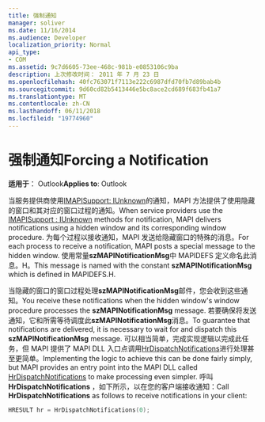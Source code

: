 ```yaml
---
title: 强制通知
manager: soliver
ms.date: 11/16/2014
ms.audience: Developer
localization_priority: Normal
api_type:
- COM
ms.assetid: 9c7d6605-73ee-468c-981b-e0853106c9ba
description: 上次修改时间： 2011 年 7 月 23 日
ms.openlocfilehash: 40fc763071f7113e222c6987dfd70fb7d89bab4b
ms.sourcegitcommit: 9d60cd82b5413446e5bc8ace2cd689f683fb41a7
ms.translationtype: MT
ms.contentlocale: zh-CN
ms.lasthandoff: 06/11/2018
ms.locfileid: "19774960"
---
```

# <a name="forcing-a-notification"></a><span data-ttu-id="a6f95-103">强制通知</span><span class="sxs-lookup"><span data-stu-id="a6f95-103">Forcing a Notification</span></span>

  
  
<span data-ttu-id="a6f95-104">**适用于**： Outlook</span><span class="sxs-lookup"><span data-stu-id="a6f95-104">**Applies to**: Outlook</span></span> 
  
<span data-ttu-id="a6f95-105">当服务提供商使用[IMAPISupport: IUnknown](imapisupportiunknown.md)的通知，MAPI 方法提供了使用隐藏的窗口和其对应的窗口过程的通知。</span><span class="sxs-lookup"><span data-stu-id="a6f95-105">When service providers use the [IMAPISupport : IUnknown](imapisupportiunknown.md) methods for notification, MAPI delivers notifications using a hidden window and its corresponding window procedure.</span></span> <span data-ttu-id="a6f95-106">为每个过程以接收通知，MAPI 发送给隐藏窗口的特殊的消息。</span><span class="sxs-lookup"><span data-stu-id="a6f95-106">For each process to receive a notification, MAPI posts a special message to the hidden window.</span></span> <span data-ttu-id="a6f95-107">使用常量**szMAPINotificationMsg**中 MAPIDEFS 定义命名此消息。H。</span><span class="sxs-lookup"><span data-stu-id="a6f95-107">This message is named with the constant **szMAPINotificationMsg** which is defined in MAPIDEFS.H.</span></span> 
  
<span data-ttu-id="a6f95-108">当隐藏的窗口的窗口过程处理**szMAPINotificationMsg**邮件，您会收到这些通知。</span><span class="sxs-lookup"><span data-stu-id="a6f95-108">You receive these notifications when the hidden window's window procedure processes the **szMAPINotificationMsg** message.</span></span> <span data-ttu-id="a6f95-109">若要确保将发送通知，它和所需等待调度此**szMAPINotificationMsg**消息。</span><span class="sxs-lookup"><span data-stu-id="a6f95-109">To guarantee that notifications are delivered, it is necessary to wait for and dispatch this **szMAPINotificationMsg** message.</span></span> <span data-ttu-id="a6f95-110">可以相当简单，完成实现逻辑以完成此任务，但 MAPI 提供了 MAPI DLL 入口点调用[HrDispatchNotifications](hrdispatchnotifications.md)进行处理甚至更简单。</span><span class="sxs-lookup"><span data-stu-id="a6f95-110">Implementing the logic to achieve this can be done fairly simply, but MAPI provides an entry point into the MAPI DLL called [HrDispatchNotifications](hrdispatchnotifications.md) to make processing even simpler.</span></span> <span data-ttu-id="a6f95-111">呼叫**HrDispatchNotifications** ，如下所示，以在您的客户端接收通知：</span><span class="sxs-lookup"><span data-stu-id="a6f95-111">Call **HrDispatchNotifications** as follows to receive notifications in your client:</span></span> 
  
```cpp
HRESULT hr = HrDispatchNotifications(0);
 
```


